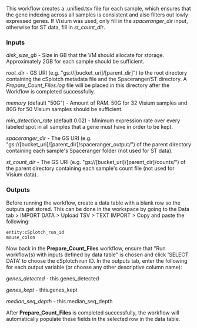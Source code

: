 
This workflow creates a .unified.tsv file for each sample, which ensures that the gene indexing across all samples is consistent and also filters out lowly expressed genes. If Visium was used, only fill in the _spaceranger_dir_ input, otherwise for ST data, fill in _st_count_dir_.

### Inputs

_disk_size_gb_ - Size in GB that the VM should allocate for storage. Approximately 2GB for each sample should be sufficient.

_root_dir_ - GS URI (e.g. "gs://[bucket_uri]/[parent_dir]") to the root directory containing the cSplotch metadata file and the Spaceranger/ST directory. A _Prepare_Count_Files.log_ file will be placed in this directory after the Workflow is completed successfully. 

_memory_ (default "50G") - Amount of RAM. 50G for 32 Visium samples and 80G for 50 Visium samples should be sufficient.

_min_detection_rate_ (default 0.02) - Minimum expression rate over every labeled spot in all samples that a gene must have in order to be kept.

_spaceranger_dir_ - The GS URI (e.g. "gs://[bucket_uri]/[parent_dir]/spaceranger_output/") of the parent directory containing each sample's Spaceranger folder (not used for ST data).

_st_count_dir_ - The GS URI (e.g. "gs://[bucket_uri]/[parent_dir]/counts/") of the parent directory containing each sample's count file (not used for Visium data).


### Outputs
Before running the workflow, create a data table with a blank row so the outputs get stored. This can be done in the workspace by going to the Data tab > IMPORT DATA > Upload TSV > TEXT IMPORT > Copy and paste the following:
```
entity:cSplotch_run_id
mouse_colon
```
Now back in the **Prepare_Count_Files** workflow, ensure that "Run workflow(s) with inputs defined by data table" is chosen and click 'SELECT DATA' to choose the cSplotch run ID. In the outputs tab, enter the following for each output variable (or choose any other descriptive column name):

_genes_detected_ - this.genes_detected

_genes_kept_ - this.genes_kept

_median_seq_depth_ - this.median_seq_depth

After **Prepare_Count_Files** is completed successfully, the workflow will automatically populate these fields  in the selected row in the data table.

